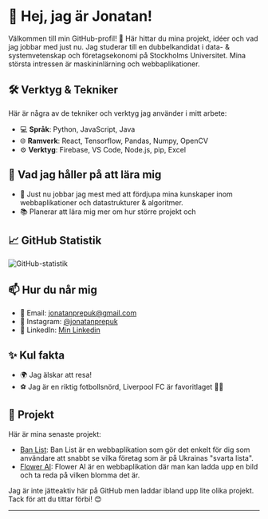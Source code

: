 # 👋 Hej, jag är Jonatan!

Välkommen till min GitHub-profil! 🚀 Här hittar du mina projekt, idéer och vad jag jobbar med just nu. Jag studerar till en dubbelkandidat i data- & systemvetenskap och företagsekonomi på Stockholms Universitet. Mina största intressen är maskininlärning och webbaplikationer.

## 🛠️ Verktyg & Tekniker

Här är några av de tekniker och verktyg jag använder i mitt arbete:

- 💻 **Språk**: Python, JavaScript, Java 
- 🌐 **Ramverk**: React, Tensorflow, Pandas, Numpy, OpenCV
- ⚙️ **Verktyg**: Firebase, VS Code, Node.js, pip, Excel

## 🌱 Vad jag håller på att lära mig

- 🔭 Just nu jobbar jag mest med att fördjupa mina kunskaper inom webbaplikationer och datastrukturer & algoritmer. 
- 📚 Planerar att lära mig mer om hur större projekt och 

## 📈 GitHub Statistik

![GitHub-statistik](https://github-readme-stats.vercel.app/api?username=jonatanprepuk&show_icons=true&theme=radical)

## 📫 Hur du når mig

- 📧 Email: [jonatanprepuk@gmail.com](mailto:jonatanprepuk@gmail.com)
- 📸 Instagram: [@jonatanprepuk](https://www.instagram.com/jonatanprepuk/?hl=en)
- 💼 LinkedIn: [Min Linkedin](https://www.linkedin.com/in/jonatanprepuk/)

## ✨ Kul fakta

- 🌍 Jag älskar att resa!
- ⚽️ Jag är en riktig fotbollsnörd, Liverpool FC är favoritlaget 🐦‍🔥

## 📂 Projekt

Här är mina senaste projekt:

- [Ban List](https://github.com/Jonatanprepuk/Ban-List): Ban List är en webbaplikation som gör det enkelt för dig som användare att snabbt se vilka företag som är på Ukrainas "svarta lista". 
- [Flower AI](https://github.com/Jonatanprepuk/Flower-AI-App): Flower AI är en webbaplikation där man kan ladda upp en bild och ta reda på vilken blomma det är.

Jag är inte jätteaktiv här på GitHub men laddar ibland upp lite olika projekt. 
Tack för att du tittar förbi! 😊 

---

<!--
**Jonatanprepuk/Jonatanprepuk** is a ✨ _special_ ✨ repository because its `README.md` (this file) appears on your GitHub profile.

Here are some ideas to get you started:

- 🔭 I’m currently working on ...
- 🌱 I’m currently learning ...
- 👯 I’m looking to collaborate on ...
- 🤔 I’m looking for help with ...
- 💬 Ask me about ...
- 📫 How to reach me: ...
- 😄 Pronouns: ...
- ⚡ Fun fact: ...
-->

